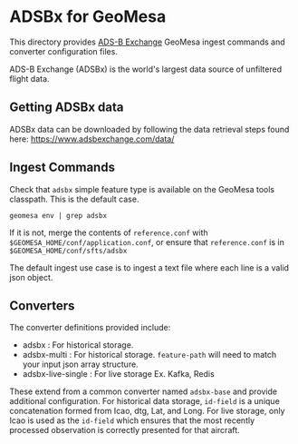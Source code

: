 # ADSBx for GeoMesa

This directory provides [ADS-B Exchange](https://www.adsbexchange.com/) GeoMesa ingest commands and converter configuration files.

ADS-B Exchange (ADSBx) is the world's largest data source of unfiltered flight data.

## Getting ADSBx data

ADSBx data can be downloaded by following the data retrieval steps found here: https://www.adsbexchange.com/data/

## Ingest Commands

Check that `adsbx` simple feature type is available on the GeoMesa tools classpath. This is the default case.

    geomesa env | grep adsbx

If it is not, merge the contents of `reference.conf` with `$GEOMESA_HOME/conf/application.conf`, or ensure that `reference.conf` is in `$GEOMESA_HOME/conf/sfts/adsbx`

The default ingest use case is to ingest a text file where each line is a valid json object. 

## Converters

The converter definitions provided include:
- adsbx : For historical storage.
- adsbx-multi : For historical storage. `feature-path` will need to match your input json array structure.
- adsbx-live-single : For live storage Ex. Kafka, Redis

These extend from a common converter named `adsbx-base` and provide additional configuration.
For historical data storage, `id-field` is a unique concatenation formed from Icao, dtg, Lat, and Long.
For live storage, only Icao is used as the `id-field` which ensures that the most recently processed observation is correctly presented for that aircraft.
